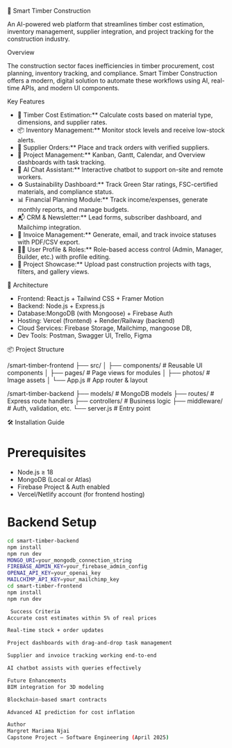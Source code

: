 🌲 Smart Timber Construction

An AI-powered web platform that streamlines timber cost estimation, inventory management, supplier integration, and project tracking for the construction industry.

 Overview

The construction sector faces inefficiencies in timber procurement, cost planning, inventory tracking, and compliance. Smart Timber Construction offers a modern, digital solution to automate these workflows using AI, real-time APIs, and modern UI components.

Key Features

- 🔢 Timber Cost Estimation:** Calculate costs based on material type, dimensions, and supplier rates.
- 📦 Inventory Management:** Monitor stock levels and receive low-stock alerts.
- 🧾 Supplier Orders:** Place and track orders with verified suppliers.
- 🧱 Project Management:** Kanban, Gantt, Calendar, and Overview dashboards with task tracking.
- 🧠 AI Chat Assistant:** Interactive chatbot to support on-site and remote workers.
- ♻️ Sustainability Dashboard:** Track Green Star ratings, FSC-certified materials, and compliance status.
- 📊 Financial Planning Module:** Track income/expenses, generate monthly reports, and manage budgets.
- 📬 CRM & Newsletter:** Lead forms, subscriber dashboard, and Mailchimp integration.
- 🧾 Invoice Management:** Generate, email, and track invoice statuses with PDF/CSV export.
- 🧑‍💼 User Profile & Roles:** Role-based access control (Admin, Manager, Builder, etc.) with profile editing.
- 📁 Project Showcase:** Upload past construction projects with tags, filters, and gallery views.

🧱 Architecture

- Frontend: React.js + Tailwind CSS + Framer Motion
- Backend: Node.js + Express.js
- Database:MongoDB (with Mongoose) + Firebase Auth
- Hosting: Vercel (frontend) + Render/Railway (backend)
- Cloud Services: Firebase Storage, Mailchimp, mangoose DB,
- Dev Tools: Postman, Swagger UI, Trello, Figma

📦 Project Structure

/smart-timber-frontend ├── src/ │ ├── components/ # Reusable UI components │ ├── pages/ # Page views for modules │ ├── photos/ # Image assets │ └── App.js # App router & layout

/smart-timber-backend ├── models/ # MongoDB models ├── routes/ # Express route handlers ├── controllers/ # Business logic ├── middleware/ # Auth, validation, etc. └── server.js # Entry point

🛠️ Installation Guide

# Prerequisites

- Node.js ≥ 18
- MongoDB (Local or Atlas)
- Firebase Project & Auth enabled
- Vercel/Netlify account (for frontend hosting)

# Backend Setup

```bash
cd smart-timber-backend
npm install
npm run dev
MONGO_URI=your_mongodb_connection_string
FIREBASE_ADMIN_KEY=your_firebase_admin_config
OPENAI_API_KEY=your_openai_key
MAILCHIMP_API_KEY=your_mailchimp_key
cd smart-timber-frontend
npm install
npm run dev

 Success Criteria
Accurate cost estimates within 5% of real prices

Real-time stock + order updates

Project dashboards with drag-and-drop task management

Supplier and invoice tracking working end-to-end

AI chatbot assists with queries effectively

Future Enhancements
BIM integration for 3D modeling

Blockchain-based smart contracts

Advanced AI prediction for cost inflation

Author
Margret Mariama Njai
Capstone Project – Software Engineering (April 2025)
